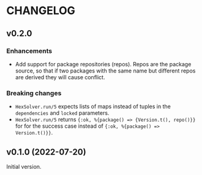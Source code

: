 # CHANGELOG

## v0.2.0

### Enhancements

  * Add support for package repositories (repos). Repos are the package source,
    so that if two packages with the same name but different repos are derived
    they will cause conflict.

### Breaking changes

  * `HexSolver.run/5` expects lists of maps instead of tuples in the
    `dependencies` and `locked` parameters.
  * `HexSolver.run/5` returns `{:ok, %{package() => {Version.t(), repo()}}` for
    for the success case instead of `{:ok, %{package() => Version.t()}}`.

## v0.1.0 (2022-07-20)

Initial version.
